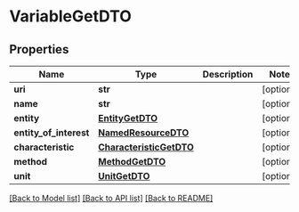 # VariableGetDTO

## Properties
Name | Type | Description | Notes
------------ | ------------- | ------------- | -------------
**uri** | **str** |  | [optional] 
**name** | **str** |  | [optional] 
**entity** | [**EntityGetDTO**](EntityGetDTO.md) |  | [optional] 
**entity_of_interest** | [**NamedResourceDTO**](NamedResourceDTO.md) |  | [optional] 
**characteristic** | [**CharacteristicGetDTO**](CharacteristicGetDTO.md) |  | [optional] 
**method** | [**MethodGetDTO**](MethodGetDTO.md) |  | [optional] 
**unit** | [**UnitGetDTO**](UnitGetDTO.md) |  | [optional] 

[[Back to Model list]](../README.md#documentation-for-models) [[Back to API list]](../README.md#documentation-for-api-endpoints) [[Back to README]](../README.md)


